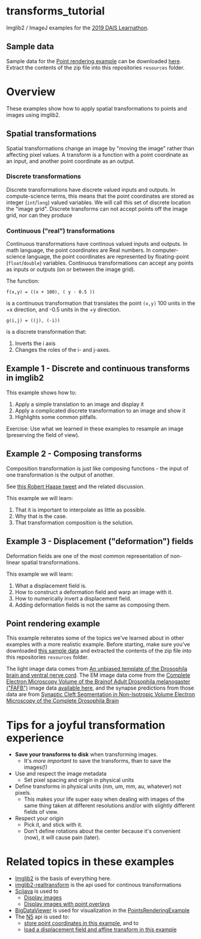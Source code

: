 # transforms_tutorial
Imglib2 / ImageJ examples for the [2019 DAIS Learnathon](https://imagej.net/2019-06_-_DAIS_learnathon).

## Sample data

Sample data for the [Point rendering example](https://github.com/bogovicj/transforms_tutorial/blob/master/src/main/java/net/imglib2/examples/PointRenderingExample.java) can be downloaded [here](https://ndownloader.figshare.com/files/15516080?private_link=3780c3a7f7106d647104).  Extract the contents of the zip file into this repositories `resources` folder.

# Overview

These examples show how to apply spatial transformations 
to points and images using imglib2.

## Spatial transformations

Spatial transformations change an image by "moving the image" rather
than affecting pixel values.  A transform is a function with a point
coordinate as an input, and another point coordinate as an output.

### Discrete transformations

Discrete transformations have discrete valued inputs and outputs. 
In compute-science terms, this means that the point coordinates 
are stored as integer (`int`/`long`) valued variables.
We will call this set of discrete location the "image grid".
Discrete transforms can not accept points off the image grid, 
nor can they produce 

### Continuous ("real") transformations

Continuous transformations have continous valued inputs and outputs.
In math language, the point coordinates are Real numbers.
In computer-science language, the point coordinates are represented by
floating-point (`float`/`double`) variables. Continuous transformations
can accept any points as inputs or outputs (on or between the image grid).

The function:

`f(x,y) = ((x + 100), ( y - 0.5 ))`

is a continuous transformation that translates the point `(x,y)` 100 units in the +x
direction, and -0.5 units in the +y direction.

`g(i,j) = ((j), (-i))`

is a discrete transformation that: 
1) Inverts the i axis 
2) Changes the roles of the i- and j-axes.


## Example 1 - Discrete and continuous transforms in imglib2

This example shows how to:
1) Apply a simple translation to an image and display it
2) Apply a complicated discrete transformation to an image and show it
3) Highlights some common pitfalls.

Exercise:
Use what we learned in these examples to resample an image (preserving the field of view).

## Example 2 - Composing transforms

Composition transformation is just like composing functions - the input of one transformation is
the output of another.

See [this Robert Haase tweet](https://twitter.com/haesleinhuepf/status/1088546103866388481) and the related discussion.

This example we will learn:
1) That it is important to interpolate as little as possible.
2) Why that is the case.
3) That transformation composition is the solution.

## Example 3 - Displacement ("deformation") fields
Deformation fields are one of the most common representation of non-linear spatial transformations.

This example we will learn:
1) What a displacement field is.
2) How to construct a deformation field and warp an image with it.
3) How to numerically invert a displacement field.
4) Adding deformation fields is not the same as composing them.

## Point rendering example

This example reiterates some of the topics we've learned about in other examples with a more realistic example.
Before starting, make sure you've downloaded [this sample data](https://ndownloader.figshare.com/files/15516080?private_link=3780c3a7f7106d647104) 
and extracted the contents of the zip file into this repositories `resources` folder.

The light image data comes from [An unbiased template of the Drosophila brain and ventral nerve cord](https://doi.org/10.1101/376384).  The EM image data come from the [Complete Electron Microscopy Volume of the Brainof Adult Drosophila melanogaster ("FAFB")](https://doi.org/10.1016/j.cell.2018.06.019) image data [available here](https://www.temca2data.org/), and the synapse predictions from those data are from [Synaptic Cleft Segmentation in Non-Isotropic Volume Electron Microscopy of the Complete Drosophila Brain](https://arxiv.org/abs/1805.02718)


# Tips for a joyful transformation experience

* **Save your transforms to disk** when transforming images.
   * It's *more important* to save the transforms, than to save the images(!)
* Use and respect the image metadata
    * Set pixel spacing and origin in physical units
* Define transforms in physical units (nm, um, mm, au, whatever) not pixels.
   * This makes your life super easy when dealing with images of the same thing taken at different resolutions
   and/or with slightly different fields of view.  
* Respect your origin
   * Pick it, and stick with it.
   * Don't define rotations about the center because it's convenient (now), it will cause pain (later).


# Related topics in these examples

* [Imglib2](https://imagej.net/ImgLib2) is the basis of everything here.
* [imglib2-realtransform](https://github.com/imglib/imglib2-realtransform) is the api used for continous transformations
* [Scijava](https://imagej.net/SciJava_Common) is used to 
   * [Display images](https://github.com/bogovicj/transforms_tutorial/blob/master/src/main/java/net/imglib2/examples/Ex01_TranformPointsAndImages.java#L63)
   * [Display images with point overlays](https://github.com/bogovicj/transforms_tutorial/blob/master/src/main/java/net/imglib2/examples/Helpers.java#L25-L31)
* [BigDataViewer](https://imagej.net/BigDataViewer) is used for visualization in the [PointsRenderingExample](https://github.com/bogovicj/transforms_tutorial/blob/1d7c929b988d4f61a7d9e80040cd543397f3db36/src/main/java/net/imglib2/examples/PointRenderingExample.java#L124)
* The [N5](https://github.com/saalfeldlab/n5) api is used to:
   * [store point coordinates in this example](https://github.com/bogovicj/transforms_tutorial/blob/master/src/main/java/org/janelia/saalfeldlab/n5examples/PointsToN5.java), and to 
   * [load a displacement field and affine transform in this example](https://github.com/bogovicj/transforms_tutorial/blob/master/src/main/java/net/imglib2/examples/PointRenderingExample.java)
